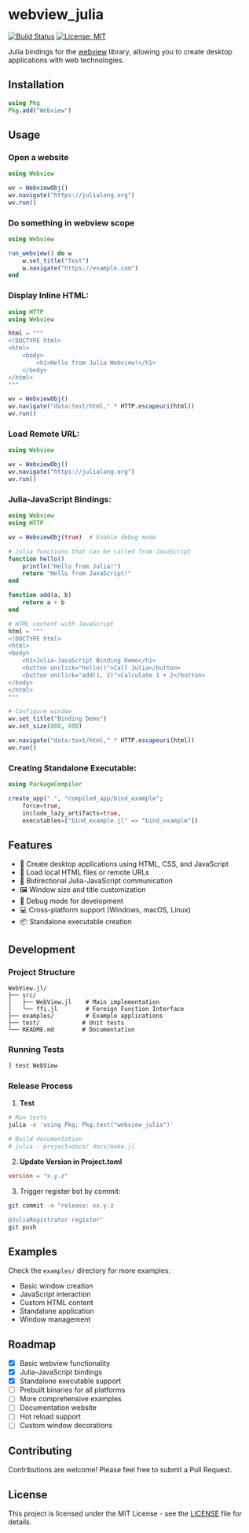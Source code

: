 # webview_julia

[![Build Status](https://github.com/congzhangzh/webview_julia/workflows/CI/badge.svg)](https://github.com/congzhangzh/webview_julia/actions)
[![License: MIT](https://img.shields.io/badge/License-MIT-yellow.svg)](https://opensource.org/licenses/MIT)

Julia bindings for the [webview](https://github.com/webview/webview) library, allowing you to create desktop applications with web technologies.

## Installation

```julia
using Pkg
Pkg.add("Webview")
```

## Usage

### Open a website
```julia
using Webview

wv = WebviewObj()
wv.navigate("https://julialang.org")
wv.run()
```

### Do something in webview scope
```julia
using Webview

run_webview() do w
    w.set_title("Test")
    w.navigate("https://example.com")
end
```

### Display Inline HTML:
```julia
using HTTP
using Webview

html = """
<!DOCTYPE html>
<html>
    <body>
        <h1>Hello from Julia Webview!</h1>
    </body>
</html>
"""

wv = WebviewObj()
wv.navigate("data:text/html," * HTTP.escapeuri(html))
wv.run()
```

### Load Remote URL:
```julia
using Webview

wv = WebviewObj()
wv.navigate("https://julialang.org")
wv.run()
```

### Julia-JavaScript Bindings:
```julia
using Webview
using HTTP

wv = WebviewObj(true)  # Enable debug mode

# Julia functions that can be called from JavaScript
function hello()
    println("Hello from Julia!")
    return "Hello from JavaScript!"
end

function add(a, b)
    return a + b
end

# HTML content with JavaScript
html = """
<!DOCTYPE html>
<html>
<body>
    <h1>Julia-JavaScript Binding Demo</h1>
    <button onclick="hello()">Call Julia</button>
    <button onclick="add(1, 2)">Calculate 1 + 2</button>
</body>
</html>
"""

# Configure window
wv.set_title("Binding Demo")
wv.set_size(800, 600)

wv.navigate("data:text/html," * HTTP.escapeuri(html))
wv.run()
```

### Creating Standalone Executable:
```julia
using PackageCompiler

create_app(".", "compiled_app/bind_example";
    force=true,
    include_lazy_artifacts=true,
    executables=["bind_example.jl" => "bind_example"])
```

## Features

- 🚀 Create desktop applications using HTML, CSS, and JavaScript
- 📂 Load local HTML files or remote URLs
- 🔄 Bidirectional Julia-JavaScript communication
- 🖼️ Window size and title customization
- 🐛 Debug mode for development
- 💻 Cross-platform support (Windows, macOS, Linux)
- 📦 Standalone executable creation

## Development

### Project Structure
```
WebView.jl/
├── src/
│   ├── WebView.jl    # Main implementation
│   └── ffi.jl        # Foreign Function Interface
├── examples/         # Example applications
├── test/            # Unit tests
└── README.md        # Documentation
```

### Running Tests
```julia
] test WebView
```

### Release Process

1. **Test**
```bash
# Run tests
julia -e 'using Pkg; Pkg.test("webview_julia")'

# Build documentation
# julia --project=docs/ docs/make.jl
```

2. **Update Version in Project.toml**
```toml
version = "x.y.z"
```

3. Trigger register bot by commit:
```bash
git commit -m "release: vx.y.z

@JuliaRegistrator register"
git push
```

## Examples

Check the `examples/` directory for more examples:
- Basic window creation
- JavaScript interaction
- Custom HTML content
- Standalone application
- Window management

## Roadmap

- [x] Basic webview functionality
- [x] Julia-JavaScript bindings
- [x] Standalone executable support
- [ ] Prebuilt binaries for all platforms
- [ ] More comprehensive examples
- [ ] Documentation website
- [ ] Hot reload support
- [ ] Custom window decorations

## Contributing

Contributions are welcome! Please feel free to submit a Pull Request.

## License

This project is licensed under the MIT License - see the [LICENSE](LICENSE) file for details.
